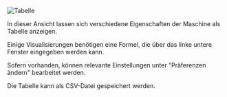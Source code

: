 ![Tabelle](../../../screenshots/Visualisations/Formula%20Table.png)

In dieser Ansicht lassen sich verschiedene Eigenschaften der Maschine als Tabelle anzeigen.

Einige Visualisierungen benötigen eine Formel, die über das linke untere Fenster eingegeben werden kann.

Sofern vorhanden, können relevante Einstellungen unter "Präferenzen ändern" bearbeitet werden.

Die Tabelle kann als CSV-Datei gespeichert werden.
